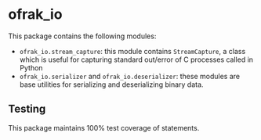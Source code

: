 # ofrak_io

This package contains the following modules:
- `ofrak_io.stream_capture`: this module contains `StreamCapture`, a class which is useful for capturing standard out/error of C processes called in Python
- `ofrak_io.serializer` and `ofrak_io.deserializer`: these modules are base utilities for serializing and deserializing binary data.

## Testing
This package maintains 100% test coverage of statements.
